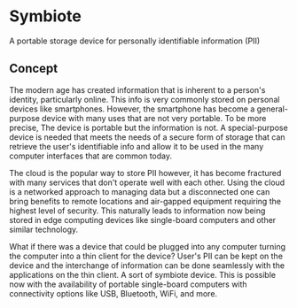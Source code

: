 # Symbiote
A portable storage device for personally identifiable information (PII)

## Concept
The modern age has created information that is inherent to a person's identity, particularly online. This info is very commonly stored on personal devices like smartphones. However, the smartphone has become a general-purpose device with many uses that are not very portable. To be more precise, The device is portable but the information is not. A special-purpose device is needed that meets the needs of a secure form of storage that can retrieve the user's identifiable info and allow it to be used in the many computer interfaces that are common today.

The cloud is the popular way to store PII however, it has become fractured with many services that don't operate well with each other. Using the cloud is a networked approach to managing data but a disconnected one can bring benefits to remote locations and air-gapped equipment requiring the highest level of security. This naturally leads to information now being stored in edge computing devices like single-board computers and other similar technology.

What if there was a device that could be plugged into any computer turning the computer into a thin client for the device? User's PII can be kept on the device and the interchange of information can be done seamlessly with the applications on the thin client. A sort of symbiote device. This is possible now with the availability of portable single-board computers with connectivity options like USB, Bluetooth, WiFi, and more.
